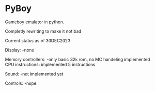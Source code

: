 # PyBoy
Gameboy emulator in python.

Completly rewriting to make it not bad

Current status as of 30DEC2023:

Display:
    -none
        
Memory controllers:
    -only basic 32k rom, no MC handeling implemented    
CPU instructions:
    implemented 5 instructions
    
Sound:
    -not implemented yet
    
Controls:
    -nope
    
